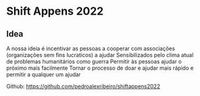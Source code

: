 # Shift Appens 2022

## Idea

A nossa ideia é incentivar as pessoas a cooperar com associações (organizações sem fins lucraticos) a ajudar
Sensibilizados pelo clima atual de problemas humanitários como guerra 
Permitir às pessoas ajudar o próximo mais facilmente
Tornar o processo de doar e ajudar mais rápido e permitir a qualquer um ajudar

Github: https://github.com/pedroalexribeiro/shiftappens2022

